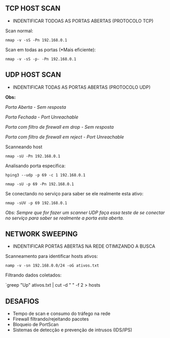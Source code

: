 ## TCP HOST SCAN
- INDENTIFICAR TODOAS AS PORTAS ABERTAS (PROTOCOLO TCP)

Scan normal:

`nmap -v -sS -Pn 192.168.0.1`

Scan em todas as portas (*Mais eficiente):

`nmap -v -sS -p- -Pn 192.168.0.1`




## UDP HOST SCAN
- INDENTIFICAR TODAS AS PORTAS ABERTAS (PROTOCOLO UDP)

**Obs:**

*Porta Aberta - Sem resposta*

*Porta Fechada - Port Unreachable*

*Porta com filtro de firewall em drop - Sem resposta*

*Porta com filtro de firewall em reject - Port Unreachable*

Scanneando host

`nmap -sU -Pn 192.168.0.1`

Analisando porta especifica:

`hping3 --udp -p 69 -c 1 192.168.0.1`

`nmap -sU -p 69 -Pn 192.168.0.1`

Se conectando no serviço para saber se ele realmente esta ativo:

`nmap -sUV -p 69 192.168.0.1`

*Obs: Sempre que for fazer um scanner UDP faça essa teste de se conectar no serviço para saber se realmente a porta esta aberta.*


## NETWORK SWEEPING
- INDENTIFICAR PORTAS ABERTAS NA REDE OTIMIZANDO A BUSCA

Scanneamento para identificar hosts ativos:

`namp -v -sn 192.168.0.0/24 -oG ativos.txt`

Filtrando dados coletados:

`greep "Up" ativos.txt | cut -d " " -f 2 > hosts



## DESAFIOS

- Tempo de scan e consumo do tráfego na rede
- Firewall filtrando/rejeitando pacotes
- Bloqueio de PortScan
- Sistemas de detecção e prevenção de intrusos (IDS/IPS) 




